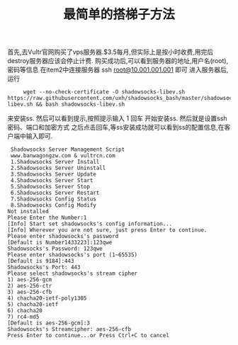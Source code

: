 ﻿---
title: 最简单的搭梯子方法
categories:
- 技术
tags:
- 梯子
- linux

---
  首先,去Vultr官网购买了vps服务器.$3.5每月,但实际上是按小时收费,用完后destroy服务器应该会停止计费.
    购买成功后,可以看到服务器的地址,用户名(root),密码等信息
    在item2中连接服务器 ssh root@10.001.001.001 即可
    进入服务器后,运行
    
```
     wget --no-check-certificate -O shadowsocks-libev.sh https://raw.githubusercontent.com/uxh/shadowsocks_bash/master/shadowsocks-libev.sh && bash shadowsocks-libev.sh

```
来安装ss.
    然后可以看到提示,按照提示输入  1 回车 开始安装ss.
    然后就是设置ssh密码、端口和加密方式
    之后点击回车,等ss安装成功就可以看到ss的配置信息,在客户端中输入即可.
````
 Shadowsocks Server Management Script
 www.banwagongzw.com & vultrcn.com
 1.Shadowsocks Server Install
 2.Shadowsocks Server Uninstall
 3.Shadowsocks Server Update
 4.Shadowsocks Server Start
 5.Shadowsocks Server Stop
 6.Shadowsocks Server Restart
 7.Shadowsocks Config Status
 8.Shadowsocks Config Modify
Not installed
Please Enter the Number:1
[Info] Start set shadowsocks's config information...
[Info] Wherever you are not sure, just press Enter to continue.
Please enter shadowsocks's password
[Default is Number1433223]:123qwe
Shadowsocks's Password: 123qwe
Please enter shadowsocks's port (1~65535)
[Default is 9184]:443
Shadowsocks's Port: 443
Please select shadowsocks's stream cipher
1) aes-256-gcm
2) aes-256-ctr
3) aes-256-cfb
4) chacha20-ietf-poly1305
5) chacha20-ietf
6) chacha20
7) rc4-md5
[Default is aes-256-gcm]:3
Shadowsocks's Streamcipher: aes-256-cfb
Press Enter to continue...or Press Ctrl+C to cancel
````
